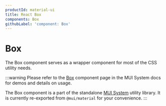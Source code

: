 ```yaml
---
productId: material-ui
title: React Box
components: Box
githubLabel: 'component: Box'
---
```


# Box

<p class="description">The Box component serves as a wrapper component for most of the CSS utility needs.</p>

:::warning
Please refer to the [Box](/system/react-box/) component page in the MUI System docs for demos and details on usage.

The Box component is a part of the standalone [MUI System](/system/getting-started/) utility library.
It is currently re-exported from `@mui/material` for your convenience.
:::
